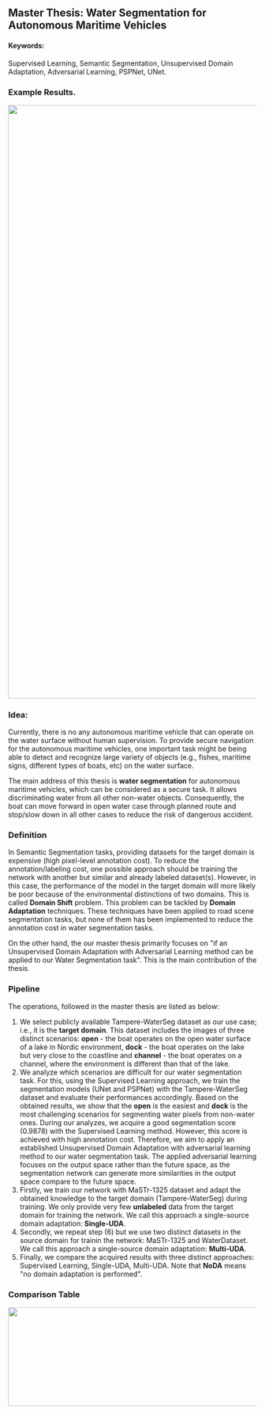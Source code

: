## Master Thesis: Water Segmentation for Autonomous Maritime Vehicles

#### Keywords: 
Supervised Learning, Semantic Segmentation, Unsupervised Domain Adaptation, Adversarial Learning, PSPNet, UNet.


### Example Results.
<p align="center">
  <img width="800" height="1200" src="https://user-images.githubusercontent.com/25903137/117814527-b64e7180-b264-11eb-8209-3271850e701e.jpg">
</p>


### Idea: 
Currently, there is no any autonomous maritime vehicle that can operate on the water surface without human supervision. To provide secure navigation for the autonomous maritime vehicles, one important task might be being able to detect and recognize large variety of objects (e.g., fishes, maritime signs, different types of boats, etc) on the water surface. 

The main address of this thesis is **water segmentation** for autonomous maritime vehicles, which can be considered as a secure task. It allows discriminating water from all other non-water objects. Consequently, the boat can move forward in open water case through planned route and stop/slow down in all other cases to reduce the risk of dangerous accident.


### Definition
In Semantic Segmentation tasks, providing datasets for the target domain is expensive (high pixel-level annotation cost). To reduce the annotation/labeling cost, one possible approach should be training the network with another but similar and already labeled dataset(s). However, in this case, the performance of the model in the target domain will more likely be poor because of the environmental distinctions of two domains. This is called **Domain Shift** problem. This problem can be tackled by **Domain Adaptation** techniques. These techniques have been applied to road scene segmentation tasks, but none of them has been implemented to reduce the annotation cost in water segmentation tasks. 

On the other hand, the our master thesis primarily focuses on "if an Unsupervised Domain Adaptation with Adversarial Learning method can be applied to our Water Segmentation task". This is the main contribution of the thesis.  


### Pipeline
The operations, followed in the master thesis are listed as below:
1) We select publicly available Tampere-WaterSeg dataset as our use case; i.e., it is the **target domain**. This dataset includes the images of three distinct scenarios: **open** - the boat operates on the open water surface of a lake in Nordic environment, **dock** - the boat operates on the lake but very close to the coastline and **channel** - the boat operates on a channel, where the environment is different than that of the lake.
2) We analyze which scenarios are difficult for our water segmentation task. For this, using the Supervised Learning approach, we train the segmentation models (UNet and PSPNet) with the Tampere-WaterSeg dataset and evaluate their performances accordingly. Based on the obtained results, we show that the **open** is the easiest and **dock** is the most challenging scenarios for segmenting water pixels from non-water ones. During our analyzes, we acquire a good segmentation score (0.9878) with the Supervised Learning method. However, this score is achieved with high annotation cost. Therefore, we aim to apply an established Unsupervised Domain Adaptation with adversarial learning method to our water segmentation task. The applied adversarial learning focuses on the output space rather than the future space, as the segmentation network can generate more similarities in the output space compare to the future space.
6) Firstly, we train our network with MaSTr-1325 dataset and adapt the obtained knowledge to the target domain (Tampere-WaterSeg) during training. We only provide very few **unlabeled** data from the target domain for training the network. We call this approach a single-source domain adaptation: **Single-UDA**. 
7) Secondly, we repeat step (6) but we use two distinct datasets in the source domain for trainin the network: MaSTr-1325 and WaterDataset. We call this approach a single-source domain adaptation: **Multi-UDA**. 
8) Finally, we compare the acquired results with three distinct approaches: Supervised Learning, Single-UDA, Multi-UDA. Note that **NoDA** means "no domain adaptation is performed".

### Comparison Table
<p align="center">
  <img src="https://user-images.githubusercontent.com/25903137/119140414-6af64900-ba44-11eb-831c-aa4d35c51337.png" width="600" height="200"/>
</p>
  
